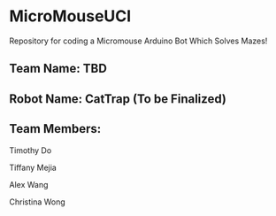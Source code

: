# MicroMouseUCI
Repository for coding a Micromouse Arduino Bot Which Solves Mazes! 
## Team Name: TBD
## Robot Name: CatTrap (To be Finalized)
## Team Members:
<p>Timothy Do</p>
<p>Tiffany Mejia</p>
<p>Alex Wang</p>
<p>Christina Wong</p>
